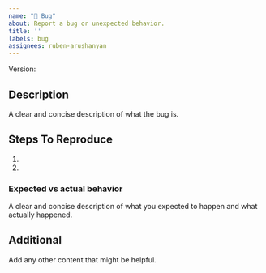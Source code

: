 ```yaml
---
name: "🐛 Bug"
about: Report a bug or unexpected behavior.
title: ''
labels: bug
assignees: ruben-arushanyan
---
```


Version: 

## Description

A clear and concise description of what the bug is.

## Steps To Reproduce

1.
2.


### Expected vs actual behavior

A clear and concise description of what you expected to happen and what actually happened.

## Additional

Add any other content that might be helpful.

